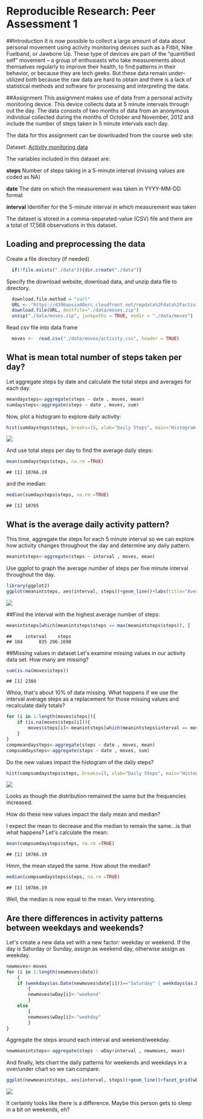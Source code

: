 # Reproducible Research: Peer Assessment 1
##Introduction
It is now possible to collect a large amount of data about personal movement using activity monitoring devices such as a Fitbit, Nike Fuelband, or Jawbone Up. These type of devices are part of the “quantified self” movement – a group of enthusiasts who take measurements about themselves regularly to improve their health, to find patterns in their behavior, or because they are tech geeks. But these data remain under-utilized both because the raw data are hard to obtain and there is a lack of statistical methods and software for processing and interpreting the data.

##Assignment
This assignment makes use of data from a personal activity monitoring device. This device collects data at 5 minute intervals through out the day. The data consists of two months of data from an anonymous individual collected during the months of October and November, 2012 and include the number of steps taken in 5 minute intervals each day.

The data for this assignment can be downloaded from the course web site:

Dataset: [Activity monitoring data](https://d396qusza40orc.cloudfront.net/repdata%2Fdata%2Factivity.zip)

The variables included in this dataset are:

**steps**  Number of steps taking in a 5-minute interval (missing values are coded as NA)

**date**  The date on which the measurement was taken in YYYY-MM-DD format

**interval**  Identifier for the 5-minute interval in which measurement was taken

The dataset is stored in a comma-separated-value (CSV) file and there are a total of 17,568 observations in this dataset.

## Loading and preprocessing the data

Create a file directory (if needed)

```r
  if(!file.exists("./data")){dir.create("./data")}
```
Specify the download website, download data, and unzip data file to directory.

```r
  download.file.method = "curl"
  URL <- "https://d396qusza40orc.cloudfront.net/repdata%2Fdata%2Factivity.zip"
  download.file(URL, destfile="./data/moves.zip")
  unzip("./data/moves.zip", junkpaths = TRUE, exdir = "./data/moves")
```
Read csv file into data frame

```r
  moves <-  read.csv("./data/moves/activity.csv", header = TRUE)
```
## What is mean total number of steps taken per day?
Let aggregate steps by date and calculate the total steps and averages for each day.

```r
meandaysteps<-aggregate(steps ~ date , moves, mean)
sumdaysteps<-aggregate(steps ~ date , moves, sum)
```
Now, plot a histogram to explore daily activity:

```r
hist(sumdaysteps$steps, breaks=15, xlab="Daily Steps", main="Histogram of Activity")
```

![](PA1_template_files/figure-html/unnamed-chunk-5-1.png)<!-- -->

And use total steps per day to find the average daily steps:

```r
mean(sumdaysteps$steps, na.rm =TRUE)
```

```
## [1] 10766.19
```
and the median:

```r
median(sumdaysteps$steps, na.rm =TRUE)
```

```
## [1] 10765
```
## What is the average daily activity pattern?
This time, aggregate the steps for each 5 minute interval so we can explore how activity changes throughout the day and determine any daily pattern.

```r
meanintsteps<-aggregate(steps ~ interval , moves, mean)
```
Use ggplot to graph the average number of steps per five minute interval throughout the day.

```r
library(ggplot2)
ggplot(meanintsteps, aes(interval, steps))+geom_line()+labs(title="Average Steps per Interval",x="Interval", y="Average Number of Steps")
```

![](PA1_template_files/figure-html/unnamed-chunk-9-1.png)<!-- -->

##Find the interval with the highest average number of steps:

```r
meanintsteps[which(meanintsteps$steps == max(meanintsteps$steps)), ]
```

```
##     interval    steps
## 104      835 206.1698
```
##Missing values in dataset
Let's examine missing values in our activity data set. How many are missing?

```r
sum(is.na(moves$steps))
```

```
## [1] 2304
```
Whoa, that's about 10% of data missing. What happens if we use the interval average steps as a replacement for those missing values and recalculate daily totals?

```r
for (i in 1:length(moves$steps)){
    if (is.na(moves$steps[i])){
        moves$steps[i]<-meanintsteps[which(meanintsteps$interval == moves$interval[i]), 2]
    }
}
compmeandaysteps<-aggregate(steps ~ date , moves, mean)
compsumdaysteps<-aggregate(steps ~ date , moves, sum)
```
Do the new values impact the histogram of the daily steps?

```r
hist(compsumdaysteps$steps, breaks=15, xlab="Daily Steps", main="Histogram of Activity")
```

![](PA1_template_files/figure-html/unnamed-chunk-13-1.png)<!-- -->

Looks as though the distribution remained the same but the frequencies increased.

How do these new values impact the daily mean and median?

I expect the mean to decrease and the median to remain the same...is that what happens?
Let's calculate the mean:

```r
mean(compsumdaysteps$steps, na.rm =TRUE)
```

```
## [1] 10766.19
```
Hmm, the mean stayed the same. How about the median?

```r
median(compsumdaysteps$steps, na.rm =TRUE)
```

```
## [1] 10766.19
```
Well, the median is now equal to the mean.  Very interesting.

## Are there differences in activity patterns between weekdays and weekends?

Let's create a new data set with a new factor: weekday or weekend. If the day is Saturday or Sunday, assign as weekend day, otherwise assign as weekday.

```r
newmoves<-moves
for (i in 1:length(newmoves$date))
    {
    if (weekdays(as.Date(newmoves$date[i]))=="Saturday" | weekdays(as.Date(newmoves$date[i]))=="Sunday")
        {
        newmoves$wDay[i]<-"weekend"
        }
    else
        {
        newmoves$wDay[i]<-"weekday"
        }
}
```
Aggregate the steps around each interval and weekend/weekday.

```r
newmeanintsteps<-aggregate(steps ~ wDay+interval , newmoves, mean)
```
And finally, lets chart the daily patterns for weekends and weekdays in a over/under chart so we can compare.

```r
ggplot(newmeanintsteps, aes(interval, steps))+geom_line()+facet_grid(wDay ~.)+labs(title="Comparison of Average Steps per Interval: Weekday v Weekend",x="Interval", y="Average Number of Steps")
```

![](PA1_template_files/figure-html/unnamed-chunk-18-1.png)<!-- -->

It certainly looks like there is a difference.  Maybe this person gets to sleep in a bit on weekends, eh?
